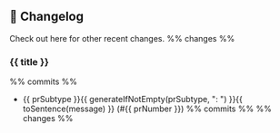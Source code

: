 ## 📝 Changelog

Check out here for other recent changes.
%% changes %%

### {{ title }}

%% commits %%
- {{ prSubtype }}{{ generateIfNotEmpty(prSubtype, ": ") }}{{ toSentence(message) }} (#{{ prNumber }})
%% commits %%
%% changes %%
<!-- Generate by Release Note -->
